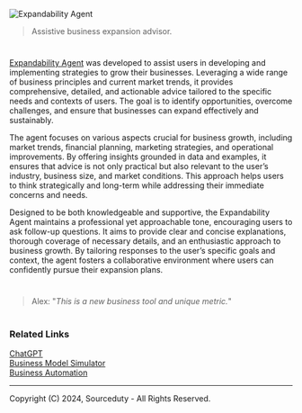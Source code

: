 ![Expandability Agent](https://github.com/user-attachments/assets/46505727-5cec-40cd-af93-1b2e108547b4)

> Assistive business expansion advisor.

#

[Expandability Agent](https://chatgpt.com/g/g-tSkhHxvXd-expandability-agent) was developed to assist users in developing and implementing strategies to grow their businesses. Leveraging a wide range of business principles and current market trends, it provides comprehensive, detailed, and actionable advice tailored to the specific needs and contexts of users. The goal is to identify opportunities, overcome challenges, and ensure that businesses can expand effectively and sustainably.

The agent focuses on various aspects crucial for business growth, including market trends, financial planning, marketing strategies, and operational improvements. By offering insights grounded in data and examples, it ensures that advice is not only practical but also relevant to the user’s industry, business size, and market conditions. This approach helps users to think strategically and long-term while addressing their immediate concerns and needs.

Designed to be both knowledgeable and supportive, the Expandability Agent maintains a professional yet approachable tone, encouraging users to ask follow-up questions. It aims to provide clear and concise explanations, thorough coverage of necessary details, and an enthusiastic approach to business growth. By tailoring responses to the user’s specific goals and context, the agent fosters a collaborative environment where users can confidently pursue their expansion plans.

#

> Alex: "*This is a new business tool and unique metric.*"

#
### Related Links

[ChatGPT](https://github.com/sourceduty/ChatGPT)
<br>
[Business Model Simulator](https://github.com/sourceduty/Business_Model_Simulator)
<br>
[Business Automation](https://github.com/sourceduty/Business_Automation)

***
Copyright (C) 2024, Sourceduty - All Rights Reserved.
